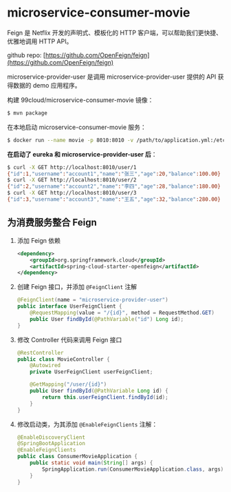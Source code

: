 # microservice-consumer-movie

Feign 是 Netflix 开发的声明式、模板化的 HTTP 客户端，可以帮助我们更快捷、优雅地调用 HTTP API。

github repo: [https://github.com/OpenFeign/feign](https://github.com/OpenFeign/feign)

microservice-provider-user 是调用 microservice-provider-user 提供的 API 获得数据的 demo 应用程序。

构建 99cloud/microservice-consumer-movie 镜像：

```bash
$ mvn package
```

在本地启动 microservice-consumer-movie 服务：

```bash
$ docker run --name movie -p 8010:8010 -v /path/to/application.yml:/etc/microservice-consumer-movie/application.yml -d 99cloud/microservice-consumer-movie:latest
```

**在启动了 eureka 和 microservice-provider-user 后**：

```bash
$ curl -X GET http://localhost:8010/user/1
{"id":1,"username":"account1","name":"张三","age":20,"balance":100.00}
$ curl -X GET http://localhost:8010/user/2
{"id":2,"username":"account2","name":"李四","age":28,"balance":180.00}
$ curl -X GET http://localhost:8010/user/3
{"id":3,"username":"account3","name":"王五","age":32,"balance":280.00}
```

## 为消费服务整合 Feign

1. 添加 Feign 依赖

    ```xml
    <dependency>
        <groupId>org.springframework.cloud</groupId>
        <artifactId>spring-cloud-starter-openfeign</artifactId>
    </dependency>
    ```

2. 创建 Feign 接口，并添加 `@FeignClient` 注解

    ```java
    @FeignClient(name = "microservice-provider-user")
    public interface UserFeignClient {
        @RequestMapping(value = "/{id}", method = RequestMethod.GET)
        public User findById(@PathVariable("id") Long id);
    }
    ```

3. 修改 Controller 代码来调用 Feign 接口

    ```java
    @RestController
    public class MovieController {
        @Autowired
        private UserFeignClient userFeignClient;

        @GetMapping("/user/{id}")
        public User findById(@PathVariable Long id) {
            return this.userFeignClient.findById(id);
        }
    }
    ```

4. 修改启动类，为其添加 `@EnableFeignClients` 注解：

    ```java
    @EnableDiscoveryClient
    @SpringBootApplication
    @EnableFeignClients
    public class ConsumerMovieApplication {
        public static void main(String[] args) {
            SpringApplication.run(ConsumerMovieApplication.class, args);
        }
    }
    ```
